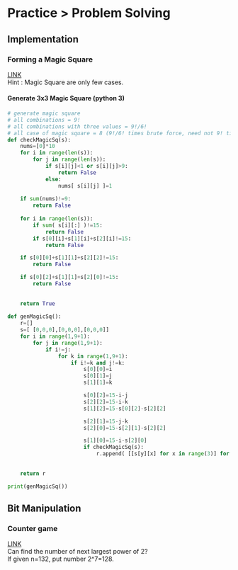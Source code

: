 # Practice > Problem Solving
## Implementation
### Forming a Magic Square
[LINK](https://www.hackerrank.com/challenges/magic-square-forming)  
Hint : Magic Square are only few cases.
#### Generate 3x3 Magic Square (python 3)
```py
# generate magic square
# all combinations = 9!
# all combinations with three values = 9!/6!
# all case of magic square = 8 (9!/6! times brute force, need not 9! times)
def checkMagicSq(s):
    nums=[0]*10
    for i in range(len(s)):
        for j in range(len(s)):
            if s[i][j]<1 or s[i][j]>9:
                return False
            else:
                nums[ s[i][j] ]=1
    
    if sum(nums)!=9:
        return False
    
    for i in range(len(s)):
        if sum( s[i][:] )!=15:
            return False
        if s[0][i]+s[1][i]+s[2][i]!=15:
            return False

    if s[0][0]+s[1][1]+s[2][2]!=15:
        return False

    if s[0][2]+s[1][1]+s[2][0]!=15:
        return False
        
        
    return True
    
def genMagicSq():    
    r=[]
    s=[ [0,0,0],[0,0,0],[0,0,0]]
    for i in range(1,9+1):
        for j in range(1,9+1):
            if i!=j:
                for k in range(1,9+1):
                    if i!=k and j!=k:
                        s[0][0]=i
                        s[0][1]=j
                        s[1][1]=k

                        s[0][2]=15-i-j
                        s[2][2]=15-i-k
                        s[1][2]=15-s[0][2]-s[2][2]

                        s[2][1]=15-j-k
                        s[2][0]=15-s[2][1]-s[2][2]

                        s[1][0]=15-i-s[2][0]
                        if checkMagicSq(s):
                            r.append( [[s[y][x] for x in range(3)] for y in range(3) ] )
                            
    
    return r

print(genMagicSq())
```

## Bit Manipulation
### Counter game
[LINK](https://www.hackerrank.com/challenges/counter-game)  
Can find the number of next largest power of 2?  
If given n=132, put number 2^7=128.  
